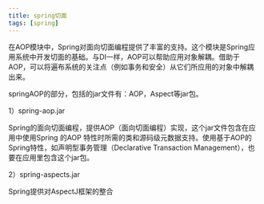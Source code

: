 ```yaml
---
title: spring切面
tags: [spring]
---
```


在AOP模块中，Spring对面向切面编程提供了丰富的支持。这个模块是Spring应用系统中开发切面的基础。与DI一样，AOP可以帮助应用对象解耦。借助于AOP，可以将遍布系统的关注点（例如事务和安全）从它们所应用的对象中解耦出来。

springAOP的部分，包括的jar文件有：AOP，Aspect等jar包。

1）spring-aop.jar

Spring的面向切面编程，提供AOP（面向切面编程）实现，这个jar文件包含在应用中使用Spring 的AOP 特性时所需的类和源码级元数据支持。使用基于AOP的Spring特性，如声明型事务管理（Declarative Transaction Management），也要在应用里包含这个jar包。

2）spring-aspects.jar

Spring提供对AspectJ框架的整合